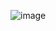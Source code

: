 ![image](https://github.com/aamorous/nvim_config/assets/137004870/f062ba08-d155-4008-8c98-a52d4c29d206)
